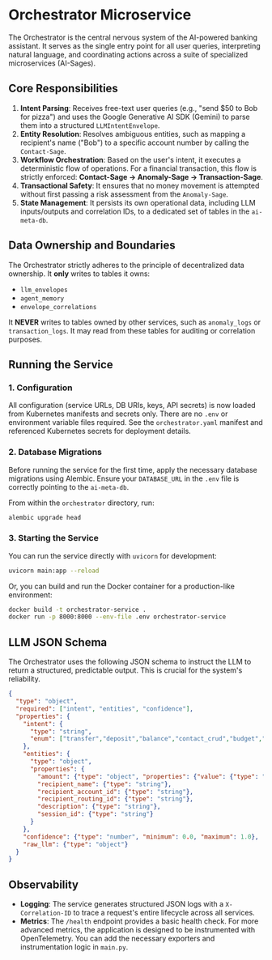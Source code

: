 
# Orchestrator Microservice

The Orchestrator is the central nervous system of the AI-powered banking assistant. It serves as the single entry point for all user queries, interpreting natural language, and coordinating actions across a suite of specialized microservices (AI-Sages).

## Core Responsibilities

1.  **Intent Parsing**: Receives free-text user queries (e.g., "send $50 to Bob for pizza") and uses the Google Generative AI SDK (Gemini) to parse them into a structured `LLMIntentEnvelope`.
2.  **Entity Resolution**: Resolves ambiguous entities, such as mapping a recipient's name ("Bob") to a specific account number by calling the `Contact-Sage`.
3.  **Workflow Orchestration**: Based on the user's intent, it executes a deterministic flow of operations. For a financial transaction, this flow is strictly enforced: **Contact-Sage -> Anomaly-Sage -> Transaction-Sage**.
4.  **Transactional Safety**: It ensures that no money movement is attempted without first passing a risk assessment from the `Anomaly-Sage`.
5.  **State Management**: It persists its own operational data, including LLM inputs/outputs and correlation IDs, to a dedicated set of tables in the `ai-meta-db`.

## Data Ownership and Boundaries

The Orchestrator strictly adheres to the principle of decentralized data ownership. It **only** writes to tables it owns:

-   `llm_envelopes`
-   `agent_memory`
-   `envelope_correlations`

It **NEVER** writes to tables owned by other services, such as `anomaly_logs` or `transaction_logs`. It may read from these tables for auditing or correlation purposes.

## Running the Service


### 1. Configuration

All configuration (service URLs, DB URIs, keys, API secrets) is now loaded from Kubernetes manifests and secrets only. There are no `.env` or environment variable files required. See the `orchestrator.yaml` manifest and referenced Kubernetes secrets for deployment details.

### 2. Database Migrations

Before running the service for the first time, apply the necessary database migrations using Alembic. Ensure your `DATABASE_URL` in the `.env` file is correctly pointing to the `ai-meta-db`.

From within the `orchestrator` directory, run:

```bash
alembic upgrade head
```

### 3. Starting the Service

You can run the service directly with `uvicorn` for development:

```bash
uvicorn main:app --reload
```

Or, you can build and run the Docker container for a production-like environment:

```bash
docker build -t orchestrator-service .
docker run -p 8000:8000 --env-file .env orchestrator-service
```

## LLM JSON Schema

The Orchestrator uses the following JSON schema to instruct the LLM to return a structured, predictable output. This is crucial for the system's reliability.

```json
{
  "type": "object",
  "required": ["intent", "entities", "confidence"],
  "properties": {
    "intent": {
      "type": "string",
      "enum": ["transfer","deposit","balance","contact_crud","budget","other"]
    },
    "entities": {
      "type": "object",
      "properties": {
        "amount": {"type": "object", "properties": {"value": {"type": "number"}, "currency": {"type": "string"}}, "required": ["value"]},
        "recipient_name": {"type": "string"},
        "recipient_account_id": {"type": "string"},
        "recipient_routing_id": {"type": "string"},
        "description": {"type": "string"},
        "session_id": {"type": "string"}
      }
    },
    "confidence": {"type": "number", "minimum": 0.0, "maximum": 1.0},
    "raw_llm": {"type": "object"}
  }
}
```

## Observability

-   **Logging**: The service generates structured JSON logs with a `X-Correlation-ID` to trace a request's entire lifecycle across all services.
-   **Metrics**: The `/health` endpoint provides a basic health check. For more advanced metrics, the application is designed to be instrumented with OpenTelemetry. You can add the necessary exporters and instrumentation logic in `main.py`.
